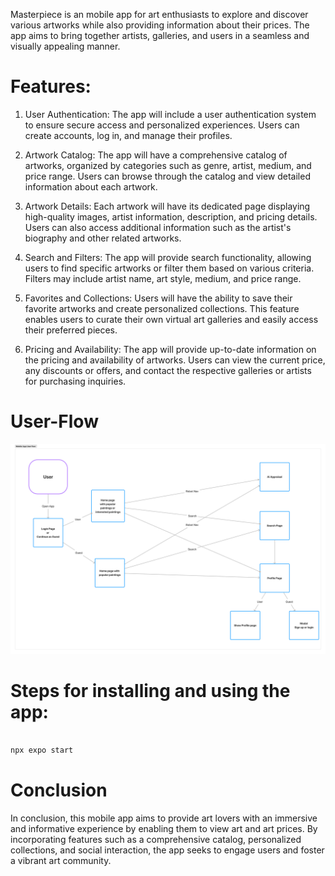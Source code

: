 Masterpiece is an mobile app for art enthusiasts to explore and discover various artworks while also providing information about their prices. The app aims to bring together artists, galleries, and users in a seamless and visually appealing manner.

# Features:

1. User Authentication: The app will include a user authentication system to ensure secure access and personalized experiences. Users can create accounts, log in, and manage their profiles.

2. Artwork Catalog: The app will have a comprehensive catalog of artworks, organized by categories such as genre, artist, medium, and price range. Users can browse through the catalog and view detailed information about each artwork.

3. Artwork Details: Each artwork will have its dedicated page displaying high-quality images, artist information, description, and pricing details. Users can also access additional information such as the artist's biography and other related artworks.

4. Search and Filters: The app will provide search functionality, allowing users to find specific artworks or filter them based on various criteria. Filters may include artist name, art style, medium, and price range.

5. Favorites and Collections: Users will have the ability to save their favorite artworks and create personalized collections. This feature enables users to curate their own virtual art galleries and easily access their preferred pieces.

6. Pricing and Availability: The app will provide up-to-date information on the pricing and availability of artworks. Users can view the current price, any discounts or offers, and contact the respective galleries or artists for purchasing inquiries.

# User-Flow

![Untitled.png](https://github.com/prince-ao/masterpiece/blob/main/assets/images/Untitled.png)

# Steps for installing and using the app:

```bash

npx expo start
```

# Conclusion

In conclusion, this mobile app aims to provide art lovers with an immersive and informative experience by enabling them to view art and art prices. By incorporating features such as a comprehensive catalog, personalized collections, and social interaction, the app seeks to engage users and foster a vibrant art community.
